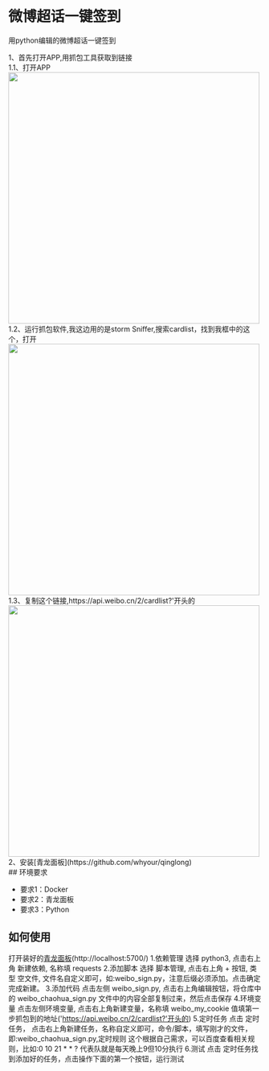 # 微博超话一键签到

用python编辑的微博超话一键签到
</hr>
1、首先打开APP,用抓包工具获取到链接
</br>
  1.1、打开APP<img src="images/20230804213711.jpg" width="500"> </br>
  1.2、运行抓包软件,我这边用的是storm Sniffer,搜索cardlist，找到我框中的这个，打开<img src="images/20230804213710.jpg" width="500"> </br>
  1.3、复制这个链接,https://api.weibo.cn/2/cardlist?'开头的<img src="images/20230804222552.jpg" width="500"> </br>
2、安装[青龙面板](https://github.com/whyour/qinglong)</br>
## 环境要求

- 要求1：Docker
- 要求2：青龙面板
- 要求3：Python

## 如何使用

打开装好的[青龙面板](http://localhost:5700/)(http://localhost:5700/) 
1.依赖管理 
选择 python3, 点击右上角 新建依赖, 名称填 requests
2.添加脚本
选择 脚本管理, 点击右上角 + 按钮, 类型 空文件, 文件名自定义即可，如:weibo_sign.py，注意后缀必须添加。点击确定完成新建。
3.添加代码
点击左侧 weibo_sign.py, 点击右上角编辑按钮，将仓库中的 weibo_chaohua_sign.py 文件中的内容全部复制过来，然后点击保存
4.环境变量
点击左侧环境变量, 点击右上角新建变量，名称填 weibo_my_cookie 值填第一步抓包到的地址('https://api.weibo.cn/2/cardlist?'开头的)
5.定时任务
点击 定时任务， 点击右上角新建任务，名称自定义即可，命令/脚本，填写刚才的文件，即:weibo_chaohua_sign.py,定时规则 这个根据自己需求，可以百度查看相关规则，比如:0 10 21 * * ?  代表队就是每天晚上9但10分执行
6.测试
点击 定时任务找到添加好的任务，点击操作下面的第一个按钮，运行测试
